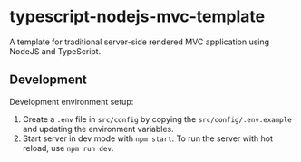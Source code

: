 # typescript-nodejs-mvc-template
A template for traditional server-side rendered MVC application using NodeJS and TypeScript.

## Development
Development environment setup:
1. Create a `.env` file in `src/config` by copying the `src/config/.env.example` and updating the environment variables.
2. Start server in dev mode with `npm start`. To run the server with hot reload, use `npm run dev`.
